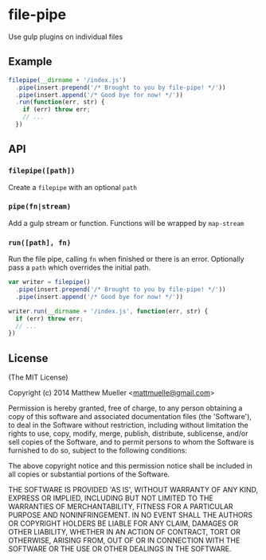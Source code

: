 
# file-pipe

  Use gulp plugins on individual files

## Example

```js
filepipe(__dirname + '/index.js')
  .pipe(insert.prepend('/* Brought to you by file-pipe! */'))
  .pipe(insert.append('/* Good bye for now! */'))
  .run(function(err, str) {
    if (err) throw err;
    // ...
  })
```

## API

### `filepipe([path])`

Create a `filepipe` with an optional `path`

### `pipe(fn|stream)`

Add a gulp stream or function. Functions will be wrapped by `map-stream`

### `run([path], fn)`

Run the file pipe, calling `fn` when finished or there is an error. Optionally pass a `path` which overrides the initial path.

```js
var writer = filepipe()
  .pipe(insert.prepend('/* Brought to you by file-pipe! */'))
  .pipe(insert.append('/* Good bye for now! */'))

writer.run(__dirname + '/index.js', function(err, str) {
  if (err) throw err;
  // ...
})
```

## License 

(The MIT License)

Copyright (c) 2014 Matthew Mueller &lt;mattmuelle@gmail.com&gt;

Permission is hereby granted, free of charge, to any person obtaining
a copy of this software and associated documentation files (the
'Software'), to deal in the Software without restriction, including
without limitation the rights to use, copy, modify, merge, publish,
distribute, sublicense, and/or sell copies of the Software, and to
permit persons to whom the Software is furnished to do so, subject to
the following conditions:

The above copyright notice and this permission notice shall be
included in all copies or substantial portions of the Software.

THE SOFTWARE IS PROVIDED 'AS IS', WITHOUT WARRANTY OF ANY KIND,
EXPRESS OR IMPLIED, INCLUDING BUT NOT LIMITED TO THE WARRANTIES OF
MERCHANTABILITY, FITNESS FOR A PARTICULAR PURPOSE AND NONINFRINGEMENT.
IN NO EVENT SHALL THE AUTHORS OR COPYRIGHT HOLDERS BE LIABLE FOR ANY
CLAIM, DAMAGES OR OTHER LIABILITY, WHETHER IN AN ACTION OF CONTRACT,
TORT OR OTHERWISE, ARISING FROM, OUT OF OR IN CONNECTION WITH THE
SOFTWARE OR THE USE OR OTHER DEALINGS IN THE SOFTWARE.
